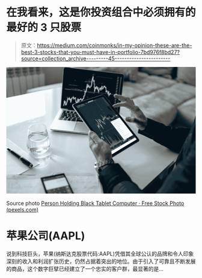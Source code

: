 # 在我看来，这是你投资组合中必须拥有的最好的 3 只股票

> 原文：<https://medium.com/coinmonks/in-my-opinion-these-are-the-best-3-stocks-that-you-must-have-in-portfolio-7bd976f8bd27?source=collection_archive---------45----------------------->

![](img/10572d2fc08b369bdc01854e64166159.png)

Source photo [Person Holding Black Tablet Computer · Free Stock Photo (pexels.com)](https://www.pexels.com/photo/desk-laptop-office-friends-4960464/)

# 苹果公司(AAPL)

说到科技巨头，苹果(纳斯达克股票代码:AAPL)凭借其全球公认的品牌和令人印象深刻的收入和利润扩张历史，仍然占据着突出的地位。由于引入了可靠且不断发展的商品，这个数字巨擘已经建立了一个忠实的客户群，最显著的是…